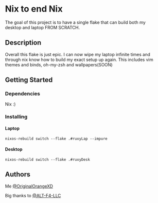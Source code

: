 # Nix to end Nix

The goal of this project is to have a single flake that can build both my desktop and laptop FROM SCRATCH.

## Description

Overall this flake is just epic. I can now wipe my laptop infinite times and through nix know how to build my exact setup up again. This includes vim themes and binds, oh-my-zsh and wallpapers(SOON)

## Getting Started

### Dependencies

Nix :)

### Installing

#### Laptop
```nixos-rebuild switch --flake .#ruxyLap --impure```

#### Desktop
```nixos-rebuild switch --flake .#ruxyDesk ```

## Authors

Me [@OriginalOrangeXD](https://github.com/OriginalOrangeXD)

Big thanks to [@ALT-F4-LLC](https://github.com/ALT-F4-LLC/dotfiles-nixos)

